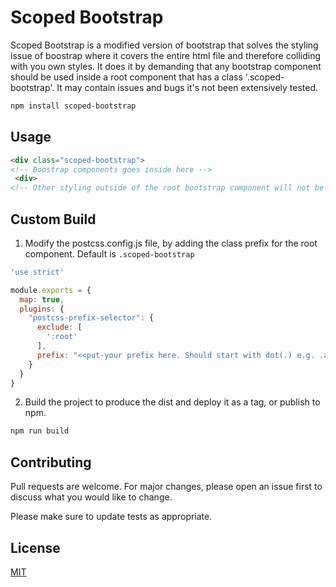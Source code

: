 # Scoped Bootstrap 

Scoped Bootstrap is a modified version of bootstrap that solves the styling issue of boostrap where it covers the entire html file and therefore colliding with you own styles. It does it by demanding that any bootstrap component should be used inside a root component that has a class '.scoped-bootstrap'. It may contain issues and bugs it's not been extensively tested.   


```bash
npm install scoped-bootstrap
```

## Usage
```html
<div class="scoped-bootstrap">
<!-- Boostrap components goes inside here -->
 <div>
<!-- Other styling outside of the root bootstrap component will not be affected by bootstrap styling. -->
```

## Custom Build 
1. Modify the postcss.config.js file, by adding the class prefix for the root component. Default is `.scoped-bootstrap`

```javascript
'use strict'

module.exports = {
  map: true,
  plugins: {
    "postcss-prefix-selector": {
      exclude: [
        ':root'
      ],
      prefix: "<<put-your prefix here. Should start with dot(.) e.g. .ampath-fe>>"
    }
  }
}
```
2. Build the project to produce the dist and deploy it as a tag, or publish to npm.
```bash
npm run build
```



## Contributing
Pull requests are welcome. For major changes, please open an issue first to discuss what you would like to change.

Please make sure to update tests as appropriate.

## License
[MIT](https://choosealicense.com/licenses/mit/)